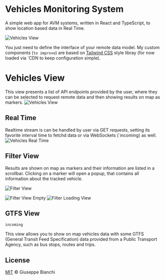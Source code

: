 # Vehicles Monitoring System

A simple web app for AVM systems, written in React and TypeScript, to show location based data in Real Time.

![Vehicles View](https://github.com/giuseppebianchi/vehicle-monitoring-system/blob/master/public/demo.gif?raw=true)

You just need to define the interface of your remote data model.
My custom components (`to improve`) are based on [Tailwind CSS](http://tailwindcss.com) style libray (for now loaded via `CDN to keep configuration simple).


# Vehicles View

This view presents a list of API endpoints provided by the user, where they can be selected to request remote data and then showing results on map as markers.
![Vehicles View](https://github.com/giuseppebianchi/vehicle-monitoring-system/blob/master/public/all_view.png?raw=true)

## Real Time
Realtime stream is can be handled by user via GET requests, setting its favorite interval time to fetchd data or via WebSockets (`incoming) as well.
![Vehicles Real Time](https://github.com/giuseppebianchi/vehicle-monitoring-system/blob/master/public/all_realtime.png?raw=true)

## Filter View
Results are shown on map as markers and their information are listed in a scrollbar. Clicking on a  marker will open a popup, that contains all information about the tracked vehicle.

![Filter View](https://github.com/giuseppebianchi/vehicle-monitoring-system/blob/master/public/filter.png?raw=true)

![Filter View Empty](https://github.com/giuseppebianchi/vehicle-monitoring-system/blob/master/public/empty.png?raw=true)
![Filter Loading View](https://github.com/giuseppebianchi/vehicle-monitoring-system/blob/master/public/loading.png?raw=true)

## GTFS View
`incoming`

This view allows you to show on map vehicles data with some GTFS (General Transit Feed Specification) data provided from a Public Transport Agency, such as bus stops, routes and trips.

## License

[MIT](LICENSE) © Giuseppe Bianchi
